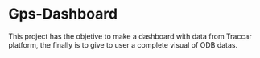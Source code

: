 # Gps-Dashboard
This project has the objetive to make a dashboard with data from Traccar platform, the finally is to give to user a complete visual of ODB datas.  
